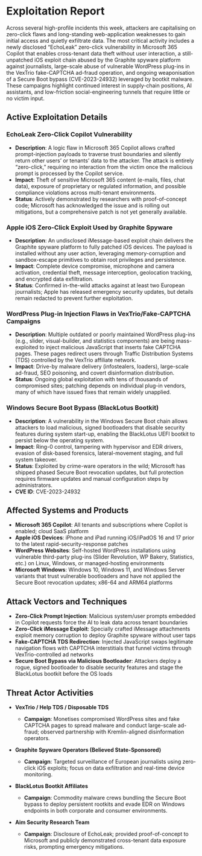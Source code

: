 # Exploitation Report

Across several high-profile incidents this week, attackers are capitalising on zero-click flaws and long-standing web-application weaknesses to gain initial access and quietly exfiltrate data. The most critical activity includes a newly disclosed “EchoLeak” zero-click vulnerability in Microsoft 365 Copilot that enables cross-tenant data theft without user interaction, a still-unpatched iOS exploit chain abused by the Graphite spyware platform against journalists, large-scale abuse of vulnerable WordPress plug-ins in the VexTrio fake-CAPTCHA ad-fraud operation, and ongoing weaponisation of a Secure Boot bypass (CVE-2023-24932) leveraged by bootkit malware. These campaigns highlight continued interest in supply-chain positions, AI assistants, and low-friction social-engineering tunnels that require little or no victim input.

## Active Exploitation Details

### EchoLeak Zero-Click Copilot Vulnerability  
- **Description**: A logic flaw in Microsoft 365 Copilot allows crafted prompt-injection payloads to traverse trust boundaries and silently return other users’ or tenants’ data to the attacker. The attack is entirely “zero-click,” requiring no interaction from the victim once the malicious prompt is processed by the Copilot service.  
- **Impact**: Theft of sensitive Microsoft 365 content (e-mails, files, chat data), exposure of proprietary or regulated information, and possible compliance violations across multi-tenant environments.  
- **Status**: Actively demonstrated by researchers with proof-of-concept code; Microsoft has acknowledged the issue and is rolling out mitigations, but a comprehensive patch is not yet generally available.  

### Apple iOS Zero-Click Exploit Used by Graphite Spyware  
- **Description**: An undisclosed iMessage-based exploit chain delivers the Graphite spyware platform to fully patched iOS devices. The payload is installed without any user action, leveraging memory-corruption and sandbox-escape primitives to obtain root privileges and persistence.  
- **Impact**: Complete device compromise, microphone and camera activation, credential theft, message interception, geolocation tracking, and encrypted data exfiltration.  
- **Status**: Confirmed in-the-wild attacks against at least two European journalists; Apple has released emergency security updates, but details remain redacted to prevent further exploitation.  

### WordPress Plug-in Injection Flaws in VexTrio/Fake-CAPTCHA Campaigns  
- **Description**: Multiple outdated or poorly maintained WordPress plug-ins (e.g., slider, visual-builder, and statistics components) are being mass-exploited to inject malicious JavaScript that inserts fake CAPTCHA pages. These pages redirect users through Traffic Distribution Systems (TDS) controlled by the VexTrio affiliate network.  
- **Impact**: Drive-by malware delivery (infostealers, loaders), large-scale ad-fraud, SEO poisoning, and covert disinformation distribution.  
- **Status**: Ongoing global exploitation with tens of thousands of compromised sites; patching depends on individual plug-in vendors, many of which have issued fixes that remain widely unapplied.  

### Windows Secure Boot Bypass (BlackLotus Bootkit)  
- **Description**: A vulnerability in the Windows Secure Boot chain allows attackers to load malicious, signed bootloaders that disable security features during system start-up, enabling the BlackLotus UEFI bootkit to persist below the operating system.  
- **Impact**: Ring-0 control, tampering with hypervisor and EDR drivers, evasion of disk-based forensics, lateral-movement staging, and full system takeover.  
- **Status**: Exploited by crime-ware operators in the wild; Microsoft has shipped phased Secure Boot revocation updates, but full protection requires firmware updates and manual configuration steps by administrators.  
- **CVE ID**: CVE-2023-24932  

## Affected Systems and Products

- **Microsoft 365 Copilot**: All tenants and subscriptions where Copilot is enabled; cloud SaaS platform  
- **Apple iOS Devices**: iPhone and iPad running iOS/iPadOS 16 and 17 prior to the latest rapid-security-response patches  
- **WordPress Websites**: Self-hosted WordPress installations using vulnerable third-party plug-ins (Slider Revolution, WP Bakery, Statistics, etc.) on Linux, Windows, or managed-hosting environments  
- **Microsoft Windows**: Windows 10, Windows 11, and Windows Server variants that trust vulnerable bootloaders and have not applied the Secure Boot revocation updates; x86-64 and ARM64 platforms  

## Attack Vectors and Techniques

- **Zero-Click Prompt Injection**: Malicious system/user prompts embedded in Copilot requests force the AI to leak data across tenant boundaries  
- **Zero-Click iMessage Exploit**: Specially crafted iMessage attachments exploit memory corruption to deploy Graphite spyware without user taps  
- **Fake-CAPTCHA TDS Redirection**: Injected JavaScript swaps legitimate navigation flows with CAPTCHA interstitials that funnel victims through VexTrio-controlled ad networks  
- **Secure Boot Bypass via Malicious Bootloader**: Attackers deploy a rogue, signed bootloader to disable security features and stage the BlackLotus bootkit before the OS loads  

## Threat Actor Activities

- **VexTrio / Help TDS / Disposable TDS**  
  - **Campaign**: Monetises compromised WordPress sites and fake CAPTCHA pages to spread malware and conduct large-scale ad-fraud; observed partnership with Kremlin-aligned disinformation operators.  

- **Graphite Spyware Operators (Believed State-Sponsored)**  
  - **Campaign**: Targeted surveillance of European journalists using zero-click iOS exploits; focus on data exfiltration and real-time device monitoring.  

- **BlackLotus Bootkit Affiliates**  
  - **Campaign**: Commodity malware crews bundling the Secure Boot bypass to deploy persistent rootkits and evade EDR on Windows endpoints in both corporate and consumer environments.  

- **Aim Security Research Team**  
  - **Campaign**: Disclosure of EchoLeak; provided proof-of-concept to Microsoft and publicly demonstrated cross-tenant data exposure risks, prompting emergency mitigations.  

